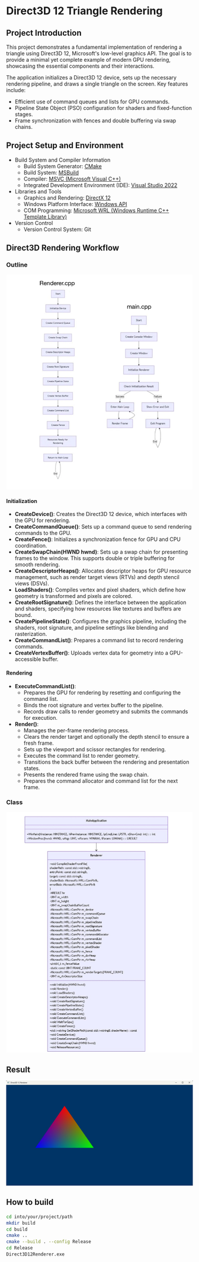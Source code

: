 # Direct3D 12 Triangle Rendering

## Project Introduction
This project demonstrates a fundamental implementation of rendering a triangle using Direct3D 12, Microsoft's low-level graphics API. The goal is to provide a minimal yet complete example of modern GPU rendering, showcasing the essential components and their interactions.

The application initializes a Direct3D 12 device, sets up the necessary rendering pipeline, and draws a single triangle on the screen. Key features include:
- Efficient use of command queues and lists for GPU commands.
- Pipeline State Object (PSO) configuration for shaders and fixed-function stages.
- Frame synchronization with fences and double buffering via swap chains.

## **Project Setup and Environment**

- Build System and Compiler Information
    - Build System Generator:  [CMake](https://cmake.org/)
    - Build System: [MSBuild](https://learn.microsoft.com/en-us/visualstudio/msbuild/msbuild?view=vs-2022)
    - Compiler: [MSVC (Microsoft Visual C++)](https://learn.microsoft.com/en-us/cpp/?view=msvc-170)
    - Integrated Development Environment (IDE): [Visual Studio 2022](https://visualstudio.microsoft.com/)
- Libraries and Tools
    - Graphics and Rendering: [DirectX 12](https://learn.microsoft.com/en-us/windows/win32/direct3d12/directx-12-programming-environment) 
    - Windows Platform Interface: [Windows API](https://learn.microsoft.com/en-us/windows/win32/api/) 
    - COM Programming: [Microsoft WRL (Windows Runtime C++ Template Library)](https://learn.microsoft.com/en-us/cpp/cppcx/wrl/using-the-windows-runtime-cpp-template-library-wrl?view=msvc-170) 
- Version Control
    - Version Control System: Git

## Direct3D Rendering Workflow
### Outline
![Rendering Workflow](result/IMG_4883.jpg)
#### Initialization
- **CreateDevice()**: Creates the Direct3D 12 device, which interfaces with the GPU for rendering.
- **CreateCommandQueue()**: Sets up a command queue to send rendering commands to the GPU.
- **CreateFence()**: Initializes a synchronization fence for GPU and CPU coordination.
- **CreateSwapChain(HWND hwnd)**: Sets up a swap chain for presenting frames to the window. This supports double or triple buffering for smooth rendering.
- **CreateDescriptorHeaps()**: Allocates descriptor heaps for GPU resource management, such as render target views (RTVs) and depth stencil views (DSVs).
- **LoadShaders()**: Compiles vertex and pixel shaders, which define how geometry is transformed and pixels are colored.
- **CreateRootSignature()**: Defines the interface between the application and shaders, specifying how resources like textures and buffers are bound.
- **CreatePipelineState()**: Configures the graphics pipeline, including the shaders, root signature, and pipeline settings like blending and rasterization.
- **CreateCommandList()**: Prepares a command list to record rendering commands.
- **CreateVertexBuffer()**: Uploads vertex data for geometry into a GPU-accessible buffer.

#### Rendering 
- **ExecuteCommandList()**:
    - Prepares the GPU for rendering by resetting and configuring the command list.
    - Binds the root signature and vertex buffer to the pipeline.
    - Records draw calls to render geometry and submits the commands for execution.
- **Render()**:
    - Manages the per-frame rendering process.
    - Clears the render target and optionally the depth stencil to ensure a fresh frame.
    - Sets up the viewport and scissor rectangles for rendering.
    - Executes the command list to render geometry.
    - Transitions the back buffer between the rendering and presentation states.
    - Presents the rendered frame using the swap chain.
    - Prepares the command allocator and command list for the next frame.

### Class
![class](<result/Screenshot 2024-11-22 212632.jpg>)

## Result
![result](<result/Screenshot 2024-11-22 212804.jpg>)

## How to build
```bash
cd into/your/project/path
mkdir build
cd build
cmake ..
cmake --build . --config Release
cd Release
Direct3D12Renderer.exe
